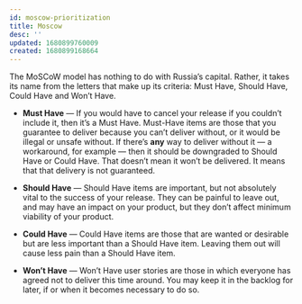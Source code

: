 ```yaml
---
id: moscow-prioritization
title: Moscow
desc: ''
updated: 1680899760009
created: 1680899168664
---
```


The MoSCoW model has nothing to do with Russia’s capital. Rather, it takes its name from the letters that make up its criteria: Must Have, Should Have, Could Have and Won’t Have.

- **Must Have** — If you would have to cancel your release if you couldn’t include it, then it’s a Must Have. Must-Have items are those that you guarantee to deliver because you can’t deliver without, or it would be illegal or unsafe without. If there’s **any** way to deliver without it — a workaround, for example — then it should be downgraded to Should Have or Could Have. That doesn’t mean it won’t be delivered. It means that that delivery is not guaranteed.

- **Should Have** — Should Have items are important, but not absolutely vital to the success of your release. They can be painful to leave out, and may have an impact on your product, but they don’t affect minimum viability of your product.

- **Could Have** — Could Have items are those that are wanted or desirable but are less important than a Should Have item. Leaving them out will cause less pain than a Should Have item.  

- **Won’t Have** — Won’t Have user stories are those in which everyone has agreed not to deliver this time around. You may keep it in the backlog for later, if or when it becomes necessary to do so.
